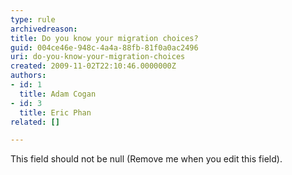 ```yaml
---
type: rule
archivedreason: 
title: Do you know your migration choices?
guid: 004ce46e-948c-4a4a-88fb-81f0a0ac2496
uri: do-you-know-your-migration-choices
created: 2009-11-02T22:10:46.0000000Z
authors:
- id: 1
  title: Adam Cogan
- id: 3
  title: Eric Phan
related: []

---
```



This field should not be null (Remove me when you edit this field).
<br><excerpt class='endintro'></excerpt><br>




